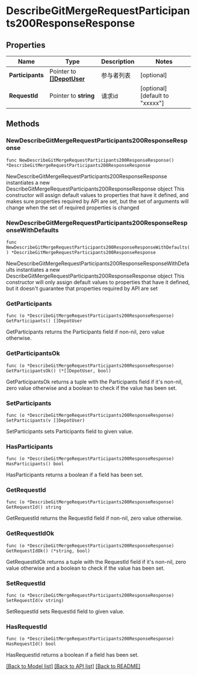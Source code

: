 # DescribeGitMergeRequestParticipants200ResponseResponse

## Properties

Name | Type | Description | Notes
------------ | ------------- | ------------- | -------------
**Participants** | Pointer to [**[]DepotUser**](DepotUser.md) | 参与者列表 | [optional] 
**RequestId** | Pointer to **string** | 请求id | [optional] [default to "xxxxx"]

## Methods

### NewDescribeGitMergeRequestParticipants200ResponseResponse

`func NewDescribeGitMergeRequestParticipants200ResponseResponse() *DescribeGitMergeRequestParticipants200ResponseResponse`

NewDescribeGitMergeRequestParticipants200ResponseResponse instantiates a new DescribeGitMergeRequestParticipants200ResponseResponse object
This constructor will assign default values to properties that have it defined,
and makes sure properties required by API are set, but the set of arguments
will change when the set of required properties is changed

### NewDescribeGitMergeRequestParticipants200ResponseResponseWithDefaults

`func NewDescribeGitMergeRequestParticipants200ResponseResponseWithDefaults() *DescribeGitMergeRequestParticipants200ResponseResponse`

NewDescribeGitMergeRequestParticipants200ResponseResponseWithDefaults instantiates a new DescribeGitMergeRequestParticipants200ResponseResponse object
This constructor will only assign default values to properties that have it defined,
but it doesn't guarantee that properties required by API are set

### GetParticipants

`func (o *DescribeGitMergeRequestParticipants200ResponseResponse) GetParticipants() []DepotUser`

GetParticipants returns the Participants field if non-nil, zero value otherwise.

### GetParticipantsOk

`func (o *DescribeGitMergeRequestParticipants200ResponseResponse) GetParticipantsOk() (*[]DepotUser, bool)`

GetParticipantsOk returns a tuple with the Participants field if it's non-nil, zero value otherwise
and a boolean to check if the value has been set.

### SetParticipants

`func (o *DescribeGitMergeRequestParticipants200ResponseResponse) SetParticipants(v []DepotUser)`

SetParticipants sets Participants field to given value.

### HasParticipants

`func (o *DescribeGitMergeRequestParticipants200ResponseResponse) HasParticipants() bool`

HasParticipants returns a boolean if a field has been set.

### GetRequestId

`func (o *DescribeGitMergeRequestParticipants200ResponseResponse) GetRequestId() string`

GetRequestId returns the RequestId field if non-nil, zero value otherwise.

### GetRequestIdOk

`func (o *DescribeGitMergeRequestParticipants200ResponseResponse) GetRequestIdOk() (*string, bool)`

GetRequestIdOk returns a tuple with the RequestId field if it's non-nil, zero value otherwise
and a boolean to check if the value has been set.

### SetRequestId

`func (o *DescribeGitMergeRequestParticipants200ResponseResponse) SetRequestId(v string)`

SetRequestId sets RequestId field to given value.

### HasRequestId

`func (o *DescribeGitMergeRequestParticipants200ResponseResponse) HasRequestId() bool`

HasRequestId returns a boolean if a field has been set.


[[Back to Model list]](../README.md#documentation-for-models) [[Back to API list]](../README.md#documentation-for-api-endpoints) [[Back to README]](../README.md)


